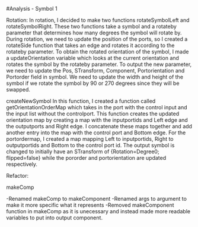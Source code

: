 ﻿#Analysis - Symbol 1

Rotation:
In rotation, I decided to make two functions rotateSymbolLeft and rotateSymbolRight. These two functions take a symbol and a rotateby parameter that determines how many degrees 
the symbol will rotate by. During rotation, we need to update the position of the ports, so I created a rotateSide function that takes an edge and rotates it according to the rotateby
parameter. To obtain the rotated orientation of the symbol, I made a updateOrientation variable which looks at the current orientation and rotates the symbol by the rotateby parameter. 
To output the new parameter, we need to update the Pos, STransform, Component, Portorientation and Portorder field in symbol. We need to update the width and height of the symbol if we
rotate the symbol by 90 or 270 degrees since they will be swapped.

createNewSymbol
In this function, I created a function called getOrientationOrderMap which takes in the port with the control input and the input list without the controlport. This function creates the
updated orientation map by creating a map with the inputportids and Left edge and the outputports and Right edge. I concatenate these maps together and add another entry into the map
with the control port and Bottom edge. For the portordermap, I created a map mapping Left to inputportids, Right to outputportids and Bottom to the control port id. The output symbol is
changed to initially have an STransform of {Rotation=Degree0; flipped=false} while the pororder and portorientation are updated respectively. 

Refactor:

makeComp 

-Renamed makeComp to makeComponent
-Renamed args to argument to make it more specific what it represents
-Removed makeComponent function in makeComp as it is unecessary and instead made more readable variables to put into output component.
